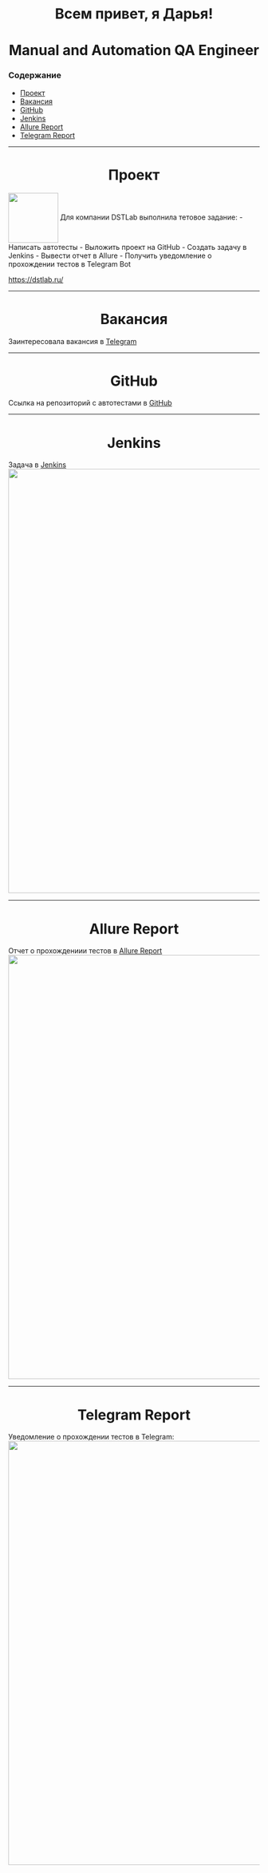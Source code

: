 <h1 align="center">Всем привет, я Дарья!</h1>
<h1 align="center">Manual and Automation QA Engineer </h1>

### Содержание

* <a href="#project">Проект</a>
* <a href="#vacancy">Вакансия</a>
* <a href="#git">GitHub</a>
* <a href="#jenkins">Jenkins</a>
* <a href="#allure">Allure Report</a>
* <a href="#bot">Telegram Report</a>

---
<a id="project"></a>
<h1 align="center">Проект</h1>

<img align="center" src="https://dstlab.ru/wp-content/uploads/2021/12/logo.svg" height="100" width="100" />
Для компании DSTLab выполнила тетовое задание:
- Написать автотесты
- Выложить проект на GitHub
- Создать задачу в Jenkins
- Вывести отчет в Allure
- Получить уведомление о прохождении тестов в Telegram Bot

https://dstlab.ru/


---
<a id="vacancy"></a>
<h1 align="center">Вакансия</h1>

Заинтересовала вакансия в [Telegram](https://t.me/qa_jobs/217127)

---
<a id="git"></a>
<h1 align="center">GitHub</h1>

Ссылка на репозиторий с автотестами в [GitHub](https://github.com/DariaS2302/DstLab_AutoTest)

---
<a id="jenkins"></a>
<h1 align="center">Jenkins</h1>

Задача в [Jenkins](https://jenkins.autotests.cloud/job/jenkins_test_dstLab/)
<img src="jenkins.png" width="850">

---
<a id="allure"></a>
<h1 align="center">Allure Report</h1>

Отчет о прохождениии тестов в [Allure Report](https://jenkins.autotests.cloud/job/jenkins_test_dstLab/allure/)
<img src="allure.png" width="850">

---
<a id="bot"></a>
<h1 align="center">Telegram Report</h1>

Уведомление о прохождении тестов в Telegram:
<img src="telegram.png" width="850">

